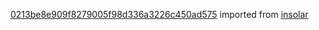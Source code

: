 [0213be8e909f8279005f98d336a3226c450ad575](https://github.com/insolar/insolar/commit/0213be8e909f8279005f98d336a3226c450ad575) imported from [insolar](https://github.com/insolar/insolar)
